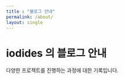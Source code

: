 ```yaml
---
title : "블로그 안내"
permalink: /about/
layout: single
---
```


# iodides 의 블로그 안내
다양한 프로젝트를 진행하는 과정에 대한 기록입니다.
